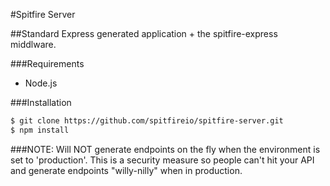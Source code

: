 #Spitfire Server

##Standard Express generated application + the spitfire-express middlware.

###Requirements
- Node.js

###Installation
```bash
$ git clone https://github.com/spitfireio/spitfire-server.git
$ npm install
```

###NOTE: Will NOT generate endpoints on the fly when the environment is set to 'production'.  This is a security measure so people can't hit your API and generate endpoints "willy-nilly" when in production.
